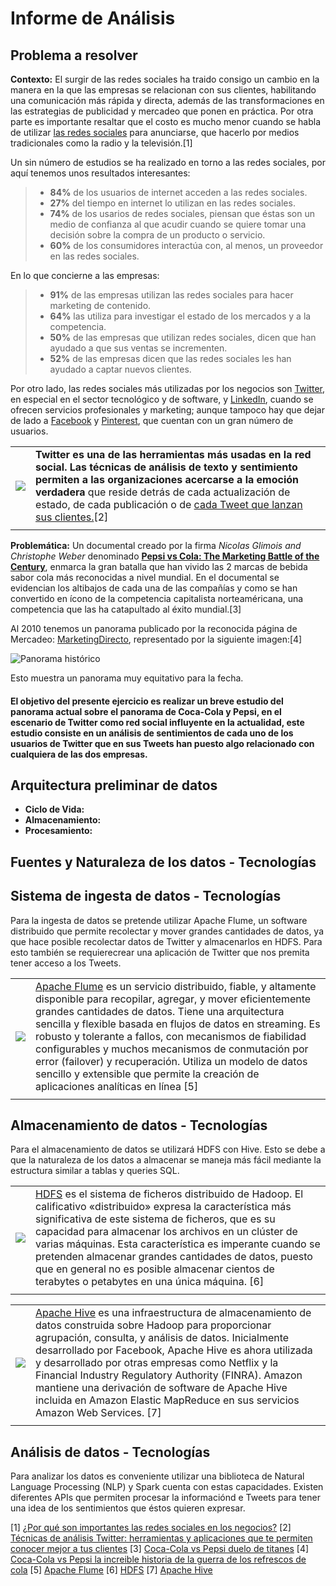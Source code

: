 # Informe de Análisis 
## Problema a resolver
**Contexto:** El surgir de las redes sociales ha traido consigo un cambio en la manera en la que las empresas se relacionan con sus clientes, habilitando una comunicación más rápida y directa, además de las transformaciones en las estrategias de publicidad y mercadeo que ponen en práctica. Por otra parte es importante resaltar que el costo  es mucho menor cuando se habla de utilizar  [las redes sociales](https://estelladigital.com/los-seguidores-followers-las-redes-sociales-nacen-se-hacen/ "followers en redes sociales")  para anunciarse, que hacerlo por medios tradicionales como la radio y la televisión.[1]

Un sin número de estudios se ha realizado en torno a las redes sociales, por aquí tenemos unos resultados interesantes:
> -   **84%** de los usuarios de internet acceden a las redes sociales.
> -   **27%** del tiempo en internet lo utilizan en las redes sociales.
> -   **74%** de los usarios de redes sociales, piensan que éstas son un medio de confianza al que acudir cuando se quiere tomar una decisión sobre la compra de un producto o servicio.
> -   **60%** de los consumidores interactúa con, al menos, un proveedor en las redes sociales.

En lo que concierne a las empresas:

> -   **91%** de las empresas utilizan las redes sociales para hacer marketing de contenido.
> -   **64%** las utiliza para investigar el estado de los mercados y a la competencia.
> -   **50%** de las empresas que utilizan redes sociales, dicen que han ayudado a que sus ventas se incrementen.
> -   **52%** de las empresas dicen que las redes sociales les han ayudado a captar nuevos clientes.

Por otro lado, las redes sociales más utilizadas por los negocios son [Twitter](https://twitter.com), en especial en el sector tecnológico y de software, y [LinkedIn](https://www.linkedin.com/), cuando se ofrecen servicios profesionales y marketing; aunque tampoco hay que dejar de lado a [Facebook](https://www.facebook.com/) y [Pinterest](https://co.pinterest.com/), que cuentan con un gran número de usuarios.



|   |   |
|----|----|
| ![](http://pngimg.com/uploads/twitter/twitter_PNG34.png) | **Twitter es una de las herramientas más usadas en la red social. Las técnicas de análisis de texto y sentimiento permiten a las organizaciones acercarse a la emoción verdadera** que reside detrás de cada actualización de estado, de cada publicación o de  [cada Tweet que lanzan sus clientes.](https://blog.es.logicalis.com/analytics/redes-sociales-como-fuentes-de-datos-el-caso-de-tweeter)[2]|
|||

**Problemática:** Un documental creado por la firma *Nicolas Glimois and Christophe Weber* denominado [**Pepsi vs Cola: The Marketing Battle of the Century**](https://www.amazon.com/Pepsi-Cola-Marketing-Battle-Century/dp/B074QW7KZZ), enmarca la gran batalla que han vivido las 2 marcas de bebida sabor cola más reconocidas a nivel mundial.
En el documental se evidencian los altibajos de cada una de las compañías y como se han convertido en ícono de la competencia capitalista norteaméricana, una competencia que las ha catapultado al éxito mundial.[3]

Al 2010 tenemos un panorama publicado por la reconocida página de Mercadeo: [MarketingDirecto](https://www.marketingdirecto.com), representado por la siguiente imagen:[4]

![Panorama histórico](https://www.marketingdirecto.com/wp-content/uploads/2011/11/10.jpg)

Esto muestra un panorama muy equitativo para la fecha.

#### El objetivo del presente ejercicio es realizar un breve estudio del panorama actual sobre el panorama de Coca-Cola y Pepsi, en el escenario de Twitter como red social influyente en la actualidad, este estudio consiste en un análisis de sentimientos de cada uno de los usuarios de Twitter que en sus Tweets han puesto algo relacionado con cualquiera de las dos empresas. 

## Arquitectura preliminar de datos
 - **Ciclo de Vida:**
 - **Almacenamiento:**
 - **Procesamiento:**

## Fuentes y Naturaleza de los datos - Tecnologías

## Sistema de ingesta de datos - Tecnologías 
 Para la ingesta de datos se pretende utilizar Apache Flume, un software distribuido que permite recolectar y mover grandes cantidades de datos, ya que hace posible recolectar datos de Twitter y almacenarlos en HDFS. Para esto también se requierecrear una aplicación de Twitter que nos premita tener acceso a los Tweets. 
 
|   |   |
|----|----|
| ![](http://knowdimension.com/en/wp-content/uploads/sites/2/2018/05/flume-logo-270x250.png) | [Apache Flume](https://flume.apache.org/) es un servicio distribuido, fiable, y altamente disponible para recopilar, agregar, y mover eficientemente grandes cantidades de datos. Tiene una arquitectura sencilla y flexible basada en flujos de datos en streaming. Es robusto y tolerante a fallos, con mecanismos de fiabilidad configurables y muchos mecanismos de conmutación por error (failover) y recuperación. Utiliza un modelo de datos sencillo y extensible que permite la creación de aplicaciones analíticas en línea [5]|
|||

 
## Almacenamiento de datos - Tecnologías
Para el almacenamiento de datos se utilizará HDFS con Hive. Esto se debe a que la naturaleza de los datos a almacenar se maneja más fácil mediante la estructura similar a tablas y queries SQL. 

|   |   |
|----|----|
| ![](http://www.happyminds.es/wp-content/uploads/2013/01/hdfs-logo.jpg) | [HDFS](https://hadoop.apache.org/docs/r1.2.1/hdfs_design.html) es el sistema de ficheros distribuido de Hadoop. El calificativo «distribuido» expresa la característica más significativa de este sistema de ficheros, que es su capacidad para almacenar los archivos en un clúster de varias máquinas. Esta característica es imperante cuando se pretenden almacenar grandes cantidades de datos, puesto que en general no es posible almacenar cientos de terabytes o petabytes en una única máquina. [6]|
|||

|   |   |
|----|----|
| ![](https://redash.io/assets/images/integrations/hive.png) | [Apache Hive](https://hive.apache.org/) es una infraestructura de almacenamiento de datos construida sobre Hadoop para proporcionar agrupación, consulta, y análisis de datos. Inicialmente desarrollado por Facebook, Apache Hive es ahora utilizada y desarrollado por otras empresas como Netflix y la Financial Industry Regulatory Authority (FINRA). Amazon mantiene una derivación de software de Apache Hive incluida en Amazon Elastic MapReduce en sus servicios Amazon Web Services. [7]|
|||

## Análisis de datos - Tecnologías 
 Para analizar los datos es conveniente utilizar una biblioteca de Natural Language Processing (NLP) y Spark cuenta con estas capacidades. Existen diferentes APIs que permiten procesar la informaciónd e Tweets para tener una idea de los sentimientos que éstos quieren expresar.

[1] [¿Por qué son importantes las redes sociales en los negocios?](https://jorgecastro.mx/por-que-son-importantes-las-redes-sociales-en-los-negocios/)
[2] [Técnicas de análisis Twitter: herramientas y aplicaciones que te permiten conocer mejor a tus clientes](https://blog.es.logicalis.com/analytics/tecnicas-de-analisis-twitter-herramientas-y-aplicaciones-que-te-permiten-conocer-mejor-a-tus-clientes)
[3] [Coca-Cola vs Pepsi duelo de titanes](https://www.reasonwhy.es/reportaje/coca-cola-vs-pepsi-duelo-de-titanes)
[4] [Coca-Cola vs Pepsi la increible historia de la guerra de los refrescos de cola](https://www.marketingdirecto.com/anunciantes-general/anunciantes/coca-cola-vs-pepsi-la-increible-historia-de-la-guerra-de-los-refrescos-de-cola)
[5] [Apache Flume](https://es.wikipedia.org/wiki/Apache_Flume)
[6] [HDFS](https://es.wikipedia.org/wiki/Hadoop_Distributed_File_System)
[7] [Apache Hive](https://es.wikipedia.org/wiki/Apache_Hive)
